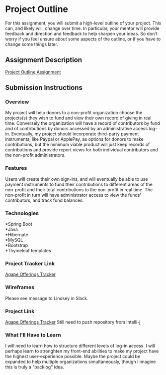 # Project Outline
For this assignment, you will submit a high-level outline of your project. This can, and likely will, change over time. In particular, your mentor will provide feedback and direction and feedback to help sharpen your ideas. So don't worry if you feel unsure about some aspects of the outline, or if you have to change some things later.

## Assignment Description
[Project Outline Assignment](https://education.launchcode.org/liftoff/assignments/project-outline/)

## Submission Instructions

### Overview
My project will help donors to a non-profit organization choose the projects(s) they wish to fund and view their own record of giving in real time.  Conversely the organization will have a record of contributors by fund and of contributions by donors accessed by an administrative access log-in. Eventually, my project should incorporate third-party payment instruments, like Paypal or ApplePay, as options for donors to make contributions, but the minimum viable product will just keep records of contributions and provide report views for both individual contributors and the non-profit administrators.

### Features
Users will create their own sign-ins, and will eventually be able to use payment instruments to fund their contributions to different areas of the non-profit and their total contributions to the non-profit in real time.  The non-profit in turn will have administrator access to view the funds' contributors, and track fund balances.

### Technologies
  *Spring Boot  
  *Java  
  *Hibernate  
  *MySQL    
  *Bootstrap  
  *Thymeleaf templates  
  
### Project Tracker Link
[Agape Offerings Tracker](https://www.pivotaltracker.com/n/projects/2186603/)

###  Wireframes
Please see message to Lindsey in Slack.

###  Project Link
[Agape Offerings Tracker](https://github.com/Talapine/agape-offerings-tracker.git)
Still need to push repository from Intelli-j

### What I'll Have to Learn
I will need to learn how to structure different levels of log-in access. I will perhaps learn to strenghten my front-end abilities to make my project have the highest user-experience possible.  Maybe the project could be expanded to help multiple organizations simultaneously, though I imagine this is truly a "backlog" idea.
